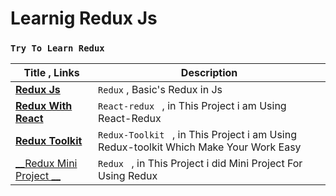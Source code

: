 # Learnig Redux Js 
### `Try To Learn Redux`

| Title  , Links                             | Description                                                                            |
| ------------------------------------------ | -------------------------------------------------------------------------------------- |
| [__Redux Js__](/Redux%20JS/)               | `Redux` , Basic's Redux in Js                                                          |
| [__Redux With React__](/React-Redux/)      | `React-redux ` , in This Project i am Using React-Redux                                |
| [__Redux Toolkit__](/Redux-Toolkit/)       | `Redux-Toolkit ` , in This  Project i am Using Redux-toolkit Which Make Your Work Easy |
| [__Redux Mini Project __](/Redux-Toolkit/) | `Redux ` , in This  Project i did Mini Project For Using Redux                         |

